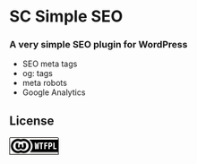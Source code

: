 # SC Simple SEO

### A very simple SEO plugin for WordPress

* SEO meta tags
* og: tags
* meta robots
* Google Analytics


## License
[![WTFPL](wtfpl-badge.png "WTFPL")](https://github.com/zergiocosta/SC-Simple-SEO/blob/master/LICENSE)